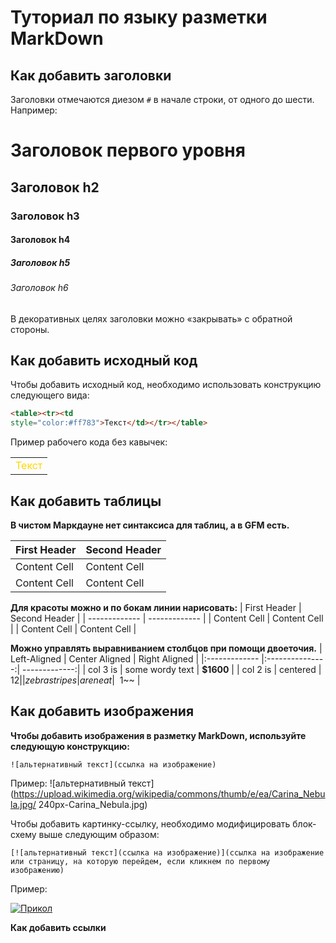 # Туториал по языку разметки MarkDown

## Как добавить заголовки

Заголовки отмечаются диезом `#` в начале строки, от
одного до шести. Например:
# Заголовок первого уровня #
## Заголовок h2
### Заголовок h3
#### Заголовок h4
##### Заголовок h5
###### Заголовок h6
В декоративных целях заголовки можно «закрывать» с
обратной стороны.

## Как добавить исходный код

Чтобы добавить исходный код, необходимо использовать конструкцию следующего вида:
```html
<table><tr><td
style="color:#ff783">Текст</td></tr></table>
```
Пример рабочего кода без кавычек:
<table><tr><td
style="color:#FFD700">Текст</td></tr></table>

## Как добавить таблицы

**В чистом Маркдауне нет синтаксиса для таблиц, а в GFM есть.**

First Header | Second Header
------------- | -------------
Content Cell | Content Cell
Content Cell | Content Cell


**Для красоты можно и по бокам линии нарисовать:**
| First Header | Second Header |
| ------------- | ------------- |
| Content Cell | Content Cell |
| Content Cell | Content Cell |


**Можно управлять выравниванием столбцов при помощи
двоеточия.**
| Left-Aligned | Center Aligned | Right Aligned |
|:------------- |:---------------:| -------------:|
| col 3 is | some wordy text | **$1600** |
| col 2 is | centered | $12 |
| zebra stripes | are neat | ~~$1~~ |


## Как добавить изображения

**Чтобы добавить изображения в разметку MarkDown, используйте следующую конструкцию:**
```
![альтернативный текст](ссылка на изображение)
```
Пример:
![альтернативный текст](https://upload.wikimedia.org/wikipedia/commons/thumb/e/ea/Carina_Nebula.jpg/
240px-Carina_Nebula.jpg)


Чтобы добавить картинку-ссылку, необходимо модифицировать блок-схему выше следующим образом:
```
[![альтернативный текст](ссылка на изображение)](ссылка на изображение или страницу, на которую перейдем, если кликнем по первому изображению)
```

Пример:

[![Прикол](https://dbmast.ru/wp-content/uploads/2014/03/button-css-3d.png)](https://thumbs.gfycat.com/PastSoggyDragon-size_restricted.gif)

**Как добавить ссылки**
